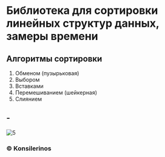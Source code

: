 # Библиотека для сортировки линейных структур данных, замеры времени

## Алгоритмы сортировки

1. Обменом (пузырьковая)
2. Выбором
3. Вставками
4. Перемешиванием (шейкерная)
5. Слиянием

## -

![5](https://user-images.githubusercontent.com/78896451/139969352-b1fa2b8e-1a4b-4783-bb63-a739e5dc6b6e.jpg)

### ©️ Konsilerinos
